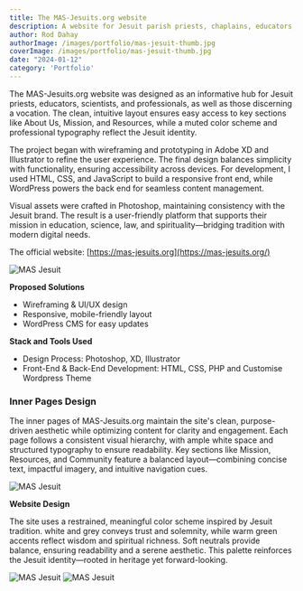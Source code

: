 ```yaml
---
title: The MAS-Jesuits.org website
description: A website for Jesuit parish priests, chaplains, educators, doctors, lawyers, astronomers, playwrights, and scientists. It serves as a resource for those discerning a vocation in the Jesuit mission and the Church. 
author: Rod Dahay
authorImage: /images/portfolio/mas-jesuit-thumb.jpg
coverImage: /images/portfolio/mas-jesuit-thumb.jpg
date: "2024-01-12"
category: 'Portfolio'
---
```


The MAS-Jesuits.org website was designed as an informative hub for Jesuit priests, educators, scientists, and professionals, as well as those discerning a vocation. The clean, intuitive layout ensures easy access to key sections like About Us, Mission, and Resources, while a muted color scheme and professional typography reflect the Jesuit identity.

The project began with wireframing and prototyping in Adobe XD and Illustrator to refine the user experience. The final design balances simplicity with functionality, ensuring accessibility across devices. For development, I used HTML, CSS, and JavaScript to build a responsive front end, while WordPress powers the back end for seamless content management.

Visual assets were crafted in Photoshop, maintaining consistency with the Jesuit brand. The result is a user-friendly platform that supports their mission in education, science, law, and spirituality—bridging tradition with modern digital needs.

The official website: [https://mas-jesuits.org](https://mas-jesuits.org/)

![MAS Jesuit](/images/portfolio/mas-jesuit-design01.jpg)


**Proposed Solutions**
+ Wireframing & UI/UX design
+ Responsive, mobile-friendly layout
+ WordPress CMS for easy updates

**Stack and Tools Used**
+ Design Process: Photoshop, XD, Illustrator
+ Front-End & Back-End Development: HTML, CSS, PHP and Customise Wordpress Theme

### Inner Pages Design
The inner pages of MAS-Jesuits.org maintain the site's clean, purpose-driven aesthetic while optimizing content for clarity and engagement. Each page follows a consistent visual hierarchy, with ample white space and structured typography to ensure readability. Key sections like Mission, Resources, and Community feature a balanced layout—combining concise text, impactful imagery, and intuitive navigation cues.

![MAS Jesuit](/images/portfolio/mas-jesuit-design02.jpg)

**Website Design**

The site uses a restrained, meaningful color scheme inspired by Jesuit tradition. white and grey conveys trust and solemnity, while warm green accents reflect wisdom and spiritual richness. Soft neutrals provide balance, ensuring readability and a serene aesthetic. This palette reinforces the Jesuit identity—rooted in heritage yet forward-looking.


![MAS Jesuit](/images/portfolio/mas-jesuit-design03.jpg)
![MAS Jesuit](/images/portfolio/mas-jesuit-design04.jpg)







